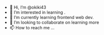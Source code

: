 - 👋 Hi, I’m @okiki43
- 👀 I’m interested in learning .
- 🌱 I’m currently learning frontend web dev.
- 💞️ I’m looking to collaborate on learning more
- 📫 How to reach me ...

<!---
okiki43/okiki43 is a ✨ special ✨ repository because its `README.md` (this file) appears on your GitHub profile.
You can click the Preview link to take a look at your changes.
--->

